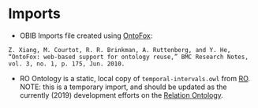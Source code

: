 # Imports
- OBIB Imports file created using [OntoFox](http://ontofox.hegroup.org/):

```
Z. Xiang, M. Courtot, R. R. Brinkman, A. Ruttenberg, and Y. He, “OntoFox: web-based support for ontology reuse,” BMC Research Notes, vol. 3, no. 1, p. 175, Jun. 2010.
```

- RO Ontology is a static, local copy of `temporal-intervals.owl` from [RO](https://github.com/oborel/obo-relations). NOTE: this is a temporary import, and should be updated as the currently (2019) development efforts on the [Relation Ontology](http://www.obofoundry.org/ontology/ro.html).
